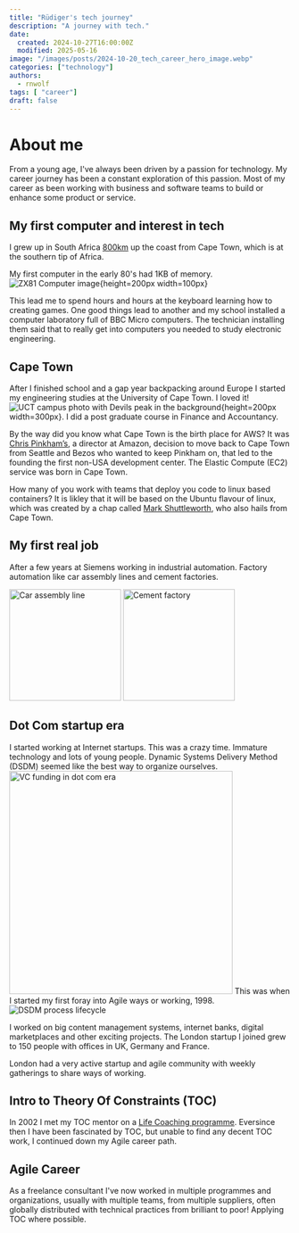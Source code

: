 ```yaml
---
title: "Rüdiger's tech journey"
description: "A journey with tech."
date:
  created: 2024-10-27T16:00:00Z
  modified: 2025-05-16
image: "/images/posts/2024-10-20_tech_career_hero_image.webp"
categories: ["technology"]
authors:
  - rnwolf
tags: [ "career"]
draft: false
---
```


# About me

From a young age, I've always been driven by a passion for technology. My career journey has been a constant exploration of this passion. Most of my career as been working with business and software teams to build or enhance some product or service.
<!-- more -->

## My first computer and interest in tech

I grew up in South Africa [800km](https://zoom.earth/maps/radar/#view=-12.57,27.52,5z/date=2024-10-20,12:40,+1) up the coast from Cape Town, which is at the southern tip of Africa.

My first computer in the early 80's had 1KB of memory.
![ZX81 Computer image](/images/post-2/1200px-Sinclair-ZX81.png){height=200px width=100px}

This lead me to spend hours and hours at the keyboard learning how to creating games. One good things lead to another and my school installed a computer laboratory full of BBC Micro computers. The technician installing them said that to really get into computers you needed to study electronic engineering.

## Cape Town


After I finished school and a gap year backpacking around Europe I started my engineering studies at the University of Cape Town. I loved it! ![UCT campus photo with Devils peak in the background](/images/post-2/UCT_Upper_Campus_landscape_view.jpg){height=200px width=300px}.  I did a post graduate course in Finance and Accountancy.

By the way did you know what Cape Town is the birth place for AWS? It was [Chris Pinkham’s](https://gadgeteer.co.za/chris-pinkham-south-african-who-helped-build-amazon-web-services-team-cape-town-engineers/), a director at Amazon, decision to move back to Cape Town from Seattle and Bezos who wanted to keep Pinkham on, that led to the founding the first non-USA development center. The Elastic Compute (EC2) service was born in Cape Town.

How many of you work with teams that deploy you code to linux based containers? It is likley that it will be based on the Ubuntu flavour of linux, which was created by a chap called [Mark Shuttleworth](https://en.wikipedia.org/wiki/Mark_Shuttleworth), who also hails from Cape Town.

## My first real job

After a few years at Siemens working in industrial automation.  Factory automation like car assembly lines and cement factories.

<img src="https://upload.wikimedia.org/wikipedia/commons/8/8e/Bundesarchiv_B_145_Bild-F060157-0023%2C_Wolfsburg%2C_VW_Autowerk.jpg" alt="Car assembly line" width="200"/>
<img src="https://upload.wikimedia.org/wikipedia/commons/2/29/Tarmac%27s_Tunstead_Cement_Plant_-_geograph.org.uk_-_1360932.jpg" alt="Cement factory" width="200"/>

## Dot Com startup era

I started working at Internet startups. This was a crazy time. Immature technology and lots of young people. Dynamic Systems Delivery Method (DSDM) seemed like the best way to organize ourselves.
<img src="https://upload.wikimedia.org/wikipedia/commons/5/50/US_VC_funding.png" alt="VC funding in dot com era" width="400" />
This was when I started my first foray into Agile ways or working, 1998.
<img src="https://www.agilebusiness.org/static/de283311-0e31-4bd8-8b417e33aae0c7ee/360x273_highestperformance__4a7c7e45a350/16c-qualitycontrolandas.png" alt="DSDM process lifecycle" />

I worked on big content management systems, internet banks, digital marketplaces and other exciting projects. The London startup I joined grew to 150 people with offices in UK, Germany and France.

London had a very active startup and agile community with weekly gatherings to share ways of working.

## Intro to Theory Of Constraints (TOC)

In 2002 I met my TOC mentor on a [Life Coaching programme](https://www.landmarkworldwide.com/). Eversince then I have been fascinated by TOC, but unable to find any decent TOC work, I continued down my Agile career path.

## Agile Career

As a freelance consultant I've now worked in multiple programmes and organizations, usually with multiple teams, from multiple suppliers, often globally distributed with technical practices from brilliant to poor! Applying TOC where possible.
